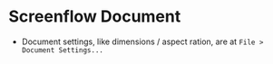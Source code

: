 # Screenflow Document

- Document settings, like dimensions / aspect ration, are at `File > Document Settings...`
